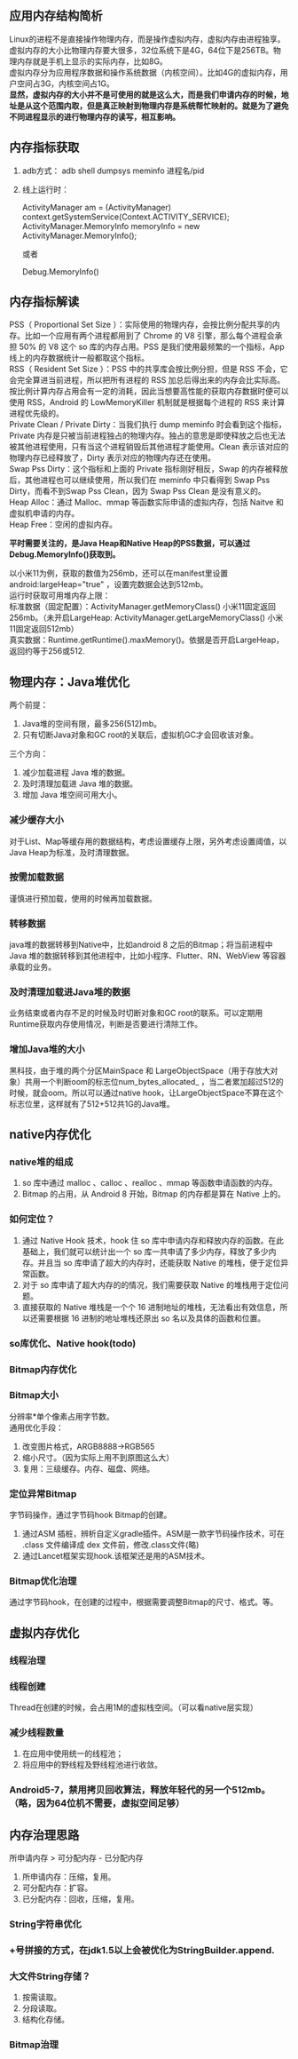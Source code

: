 ## 应用内存结构简析
Linux的进程不是直接操作物理内存，而是操作虚拟内存，虚拟内存由进程独享。  
虚拟内存的大小比物理内存要大很多，32位系统下是4G，64位下是256TB。物理内存就是手机上显示的实际内存，比如8G。  
虚拟内存分为应用程序数据和操作系统数据（内核空间）。比如4G的虚拟内存，用户空间占3G，内核空间占1G。  
**显然，虚拟内存的大小并不是可使用的就是这么大，而是我们申请内存的时候，地址是从这个范围内取，但是真正映射到物理内存是系统帮忙映射的。就是为了避免不同进程显示的进行物理内存的读写，相互影响。**  
## 内存指标获取
1. adb方式：
   adb shell
   dumpsys meminfo 进程名/pid
2. 线上运行时：

   ActivityManager am = (ActivityManager) context.getSystemService(Context.ACTIVITY_SERVICE);
   ActivityManager.MemoryInfo memoryInfo = new ActivityManager.MemoryInfo();
    
    或者

   Debug.MemoryInfo()
## 内存指标解读
PSS（ Proportional Set Size ）：实际使用的物理内存，会按比例分配共享的内存。比如一个应用有两个进程都用到了 Chrome 的 V8 引擎，那么每个进程会承担 50% 的 V8 这个 so 库的内存占用。PSS 是我们使用最频繁的一个指标，App 线上的内存数据统计一般都取这个指标。  
RSS（ Resident Set Size ）：PSS 中的共享库会按比例分担，但是 RSS 不会，它会完全算进当前进程，所以把所有进程的 RSS 加总后得出来的内存会比实际高。按比例计算内存占用会有一定的消耗，因此当想要高性能的获取内存数据时便可以使用 RSS，Android 的 LowMemoryKiller 机制就是根据每个进程的 RSS 来计算进程优先级的。  
Private Clean / Private Dirty：当我们执行 dump meminfo 时会看到这个指标，Private 内存是只被当前进程独占的物理内存。独占的意思是即使释放之后也无法被其他进程使用，只有当这个进程销毁后其他进程才能使用。Clean 表示该对应的物理内存已经释放了，Dirty 表示对应的物理内存还在使用。  
Swap Pss Dirty：这个指标和上面的 Private 指标刚好相反，Swap 的内存被释放后，其他进程也可以继续使用，所以我们在 meminfo 中只看得到 Swap Pss Dirty，而看不到Swap Pss Clean，因为 Swap Pss Clean 是没有意义的。  
Heap Alloc：通过 Malloc、mmap 等函数实际申请的虚拟内存，包括 Naitve 和虚拟机申请的内存。  
Heap Free：空闲的虚拟内存。  

**平时需要关注的，是Java Heap和Native Heap的PSS数据，可以通过Debug.MemoryInfo()获取到。**  

以小米11为例，获取的数值为256mb，还可以在manifest里设置 android:largeHeap="true" ，设置完数据会达到512mb。  
运行时获取可用堆内存上限：  
    标准数据（固定配置）：ActivityManager.getMemoryClass() 小米11固定返回256mb。（未开启LargeHeap: ActivityManager.getLargeMemoryClass() 小米11固定返回512mb）  
    真实数据：Runtime.getRuntime().maxMemory()。依据是否开启LargeHeap，返回约等于256或512.

## 物理内存：Java堆优化
两个前提：  
1. Java堆的空间有限，最多256(512)mb。
2. 只有切断Java对象和GC root的关联后，虚拟机GC才会回收该对象。

三个方向：
1. 减少加载进程 Java 堆的数据。
2. 及时清理加载进 Java 堆的数据。
3. 增加 Java 堆空间可用大小。

### 减少缓存大小
对于List、Map等缓存用的数据结构，考虑设置缓存上限，另外考虑设置阈值，以Java Heap为标准，及时清理数据。

### 按需加载数据
谨慎进行预加载，使用的时候再加载数据。

### 转移数据
java堆的数据转移到Native中，比如android 8 之后的Bitmap；将当前进程中 Java 堆的数据转移到其他进程中，比如小程序、Flutter、RN、WebView 等容器承载的业务。

### 及时清理加载进Java堆的数据
业务结束或者内存不足的时候及时切断对象和GC root的联系。可以定期用Runtime获取内存使用情况，判断是否要进行清除工作。

### 增加Java堆的大小
黑科技，由于堆的两个分区MainSpace 和 LargeObjectSpace（用于存放大对象）共用一个判断oom的标志位num_bytes_allocated_ ，当二者累加超过512的时候，就会oom。所以可以通过native hook，让LargeObjectSpace不算在这个标志位里，这样就有了512+512共1G的Java堆。  

## native内存优化
### native堆的组成
1. so 库中通过 malloc 、calloc 、realloc 、mmap 等函数申请函数的内存。
2. Bitmap 的占用，从 Android 8 开始，Bitmap 的内存都是算在 Native 上的。

### 如何定位？
1. 通过 Native Hook 技术，hook 住 so 库中申请内存和释放内存的函数。在此基础上，我们就可以统计出一个 so 库一共申请了多少内存，释放了多少内存。并且当 so 库申请了超大的内存时，还能获取 Native 的堆栈，便于定位异常函数。  
2. 对于 so 库申请了超大内存的的情况，我们需要获取 Native 的堆栈用于定位问题。
3. 直接获取的 Native 堆栈是一个个 16 进制地址的堆栈，无法看出有效信息，所以还需要根据 16 进制的地址堆栈还原出 so 名以及具体的函数和位置。

### so库优化、Native hook(todo)

### Bitmap内存优化
### Bitmap大小
分辨率*单个像素占用字节数。  
通用优化手段：
1. 改变图片格式，ARGB8888->RGB565
2. 缩小尺寸。（因为实际上用不到原图这么大）
3. 复用：三级缓存。内存、磁盘、网络。

### 定位异常Bitmap
字节码操作，通过字节码hook Bitmap的创建。
1. 通过ASM 插桩，辨析自定义gradle插件。ASM是一款字节码操作技术，可在 .class 文件编译成 dex 文件前，修改.class文件(略)
2. 通过Lancet框架实现hook.该框架还是用的ASM技术。

### Bitmap优化治理
通过字节码hook，在创建的过程中，根据需要调整Bitmap的尺寸、格式。等。

## 虚拟内存优化
### 线程治理
### 线程创建
Thread在创建的时候，会占用1M的虚拟栈空间。（可以看native层实现）
### 减少线程数量
1. 在应用中使用统一的线程池；
2. 将应用中的野线程及野线程池进行收敛。

### Android5-7，禁用拷贝回收算法，释放年轻代的另一个512mb。（略，因为64位机不需要，虚拟空间足够）



## 内存治理思路
所申请内存 > 可分配内存 - 已分配内存  
1. 所申请内存：压缩，复用。
2. 可分配内存：扩容。
3. 已分配内存：回收，压缩，复用。

### String字符串优化
### +号拼接的方式，在jdk1.5以上会被优化为StringBuilder.append.

### 大文件String存储？
1. 按需读取。
2. 分段读取。
3. 结构化存储。


### Bitmap治理
